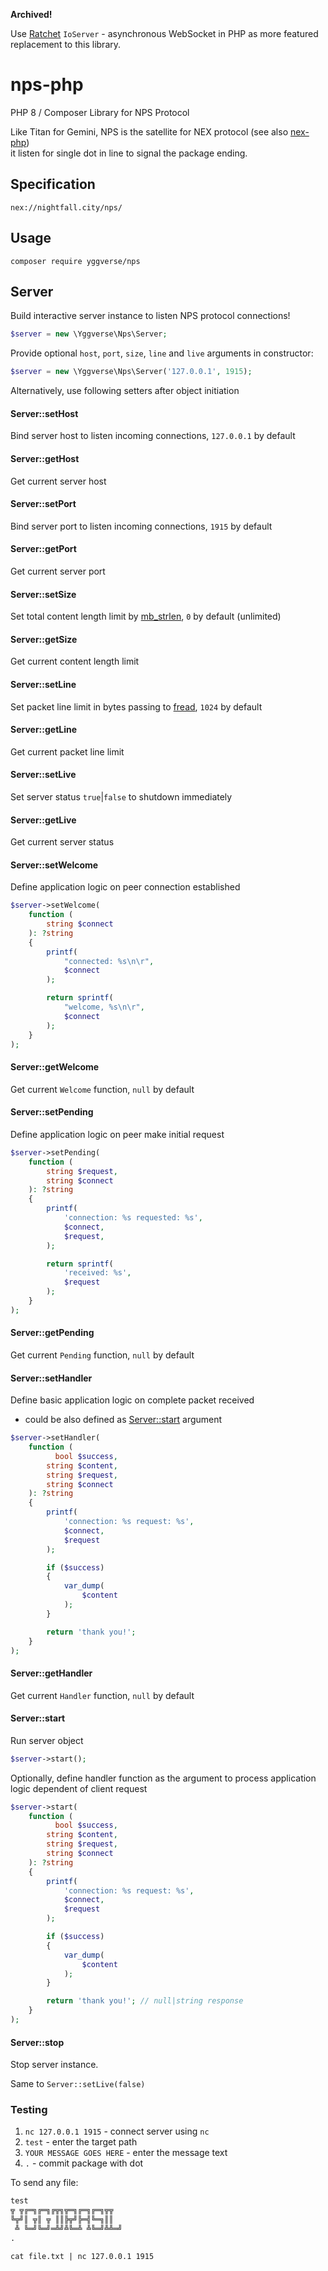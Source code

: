 **Archived!**

Use [Ratchet](https://github.com/ratchetphp/Ratchet) `IoServer` - asynchronous WebSocket in PHP as more featured replacement to this library.

# nps-php

PHP 8 / Composer Library for NPS Protocol

Like Titan for Gemini, NPS is the satellite for NEX protocol (see also [nex-php](https://github.com/YGGverse/nex-php))\
it listen for single dot in line to signal the package ending.

## Specification

`nex://nightfall.city/nps/`

## Usage

```
composer require yggverse/nps
```

## Server

Build interactive server instance to listen NPS protocol connections!

``` php
$server = new \Yggverse\Nps\Server;
```

Provide optional `host`, `port`, `size`, `line` and `live` arguments in constructor:

``` php
$server = new \Yggverse\Nps\Server('127.0.0.1', 1915);
```

Alternatively, use following setters after object initiation

#### Server::setHost

Bind server host to listen incoming connections, `127.0.0.1` by default

#### Server::getHost

Get current server host

#### Server::setPort

Bind server port to listen incoming connections, `1915` by default

#### Server::getPort

Get current server port

#### Server::setSize

Set total content length limit by [mb_strlen](https://www.php.net/manual/en/function.mb-strlen.php), `0` by default (unlimited)

#### Server::getSize

Get current content length limit

#### Server::setLine

Set packet line limit in bytes passing to [fread](https://www.php.net/manual/en/function.fread.php#length), `1024` by default

#### Server::getLine

Get current packet line limit

#### Server::setLive

Set server status `true`|`false` to shutdown immediately

#### Server::getLive

Get current server status

#### Server::setWelcome

Define application logic on peer connection established

``` php
$server->setWelcome(
    function (
        string $connect
    ): ?string
    {
        printf(
            "connected: %s\n\r",
            $connect
        );

        return sprintf(
            "welcome, %s\n\r",
            $connect
        );
    }
);
```

#### Server::getWelcome

Get current `Welcome` function, `null` by default

#### Server::setPending

Define application logic on peer make initial request

``` php
$server->setPending(
    function (
        string $request,
        string $connect
    ): ?string
    {
        printf(
            'connection: %s requested: %s',
            $connect,
            $request,
        );

        return sprintf(
            'received: %s',
            $request
        );
    }
);
```

#### Server::getPending

Get current `Pending` function, `null` by default

#### Server::setHandler

Define basic application logic on complete packet received

* could be also defined as [Server::start](https://github.com/YGGverse/nps-php#serverstart) argument

``` php
$server->setHandler(
    function (
          bool $success,
        string $content,
        string $request,
        string $connect
    ): ?string
    {
        printf(
            'connection: %s request: %s',
            $connect,
            $request
        );

        if ($success)
        {
            var_dump(
                $content
            );
        }

        return 'thank you!';
    }
);
```

#### Server::getHandler

Get current `Handler` function, `null` by default

#### Server::start

Run server object

``` php
$server->start();
```

Optionally, define handler function as the argument to process application logic dependent of client request

``` php
$server->start(
    function (
          bool $success,
        string $content,
        string $request,
        string $connect
    ): ?string
    {
        printf(
            'connection: %s request: %s',
            $connect,
            $request
        );

        if ($success)
        {
            var_dump(
                $content
            );
        }

        return 'thank you!'; // null|string response
    }
);
```

#### Server::stop

Stop server instance.

Same to `Server::setLive(false)`

### Testing

1. `nc 127.0.0.1 1915` - connect server using `nc`
2. `test` - enter the target path
3. `YOUR MESSAGE GOES HERE` - enter the message text
4. `.` - commit package with dot

To send any file:

``` file.txt
test
╦ ╦╔═╗╔═╗╔╦╗╦═╗╔═╗╔═╗╦╦
╚╦╝║ ╦║ ╦ ║║╠╦╝╠═╣╚═╗║║
 ╩ ╚═╝╚═╝═╩╝╩╚═╩ ╩╚═╝╩╩═╝
.
```

`cat file.txt | nc 127.0.0.1 1915`